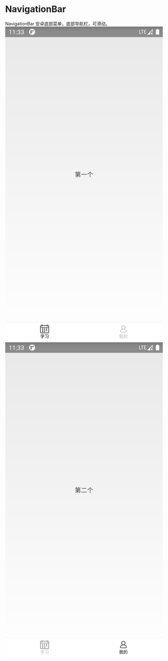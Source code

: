 # NavigationBar
 NavigationBar
 安卓底部菜单，底部导航栏，可滑动。
![image](https://github.com/Yoshino144/NavigationBar/blob/master/device-2020-06-12-193331.png)
![image](https://github.com/Yoshino144/NavigationBar/blob/master/device-2020-06-12-193356.png)
